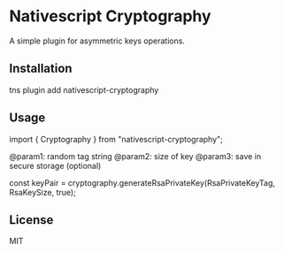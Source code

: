# Nativescript Cryptography

A simple plugin for asymmetric keys operations.

## Installation

tns plugin add nativescript-cryptography

## Usage

import { Cryptography } from "nativescript-cryptography";

@param1: random tag string
@param2: size of key
@param3: save in secure storage (optional)

const keyPair = cryptography.generateRsaPrivateKey(RsaPrivateKeyTag, RsaKeySize, true);

## License

MIT
